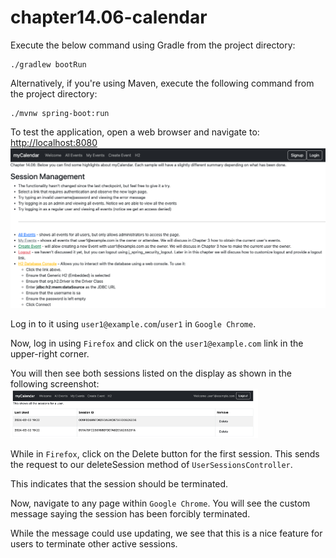 # chapter14.06-calendar #

Execute the below command using Gradle from the project directory:

```shell
./gradlew bootRun
```

Alternatively, if you're using Maven, execute the following command from the project directory:

```shell
./mvnw spring-boot:run
```

To test the application, open a web browser and navigate to:
[http://localhost:8080](http://localhost:8080)
![img.png](docs/img.png)

Log in to it using `user1@example.com`/`user1` in `Google Chrome`. 

Now, log in using `Firefox` and click on the `user1@example.com` link in the upper-right corner. 

You will then see both sessions listed on the display as shown in the following screenshot:
![img.png](docs/img_1.png)

While in `Firefox`, click on the Delete button for the first session. 
This sends the request to our deleteSession method of `UserSessionsController`. 

This indicates that the session should be terminated. 

Now, navigate to any page within `Google Chrome`. You will see the custom message saying the session has been forcibly terminated. 

While the message could use updating, we see that this is a nice feature for users to terminate other active sessions.

